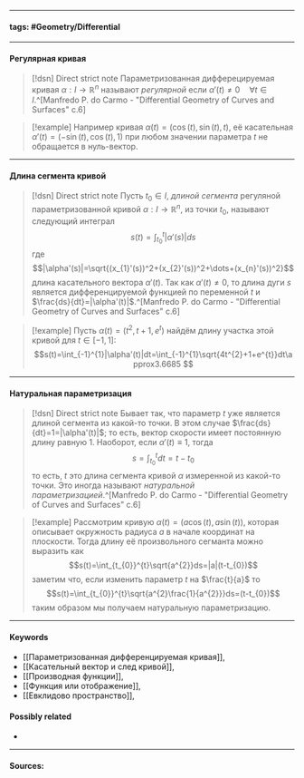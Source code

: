 ***
#### tags: #Geometry/Differential

***
#### Регулярная кривая
>[!dsn] Direct strict note
>Параметризованная дифферецируемая кривая $\alpha:I\rightarrow\mathbb{R}^n$ называют *регулярной* если $\alpha'(t)\ne0\quad\forall t\in I$.^[Manfredo P. do Carmo - "Differential Geometry of Curves and Surfaces" с.6]

>[!example] 
>Например кривая $\alpha(t)=(\cos(t),\sin(t),t)$, её касательная $\alpha'(t)=(-\sin(t),\cos(t),1)$ при любом значении параметра $t$ не обращается в нуль-вектор.
***
#### Длина сегмента кривой
>[!dsn] Direct strict note
>Пусть $t_{0}\in I$, *длиной сегмента* регуляной параметризованной кривой $\alpha:I\rightarrow\mathbb{R}^n$, из точки $t_{0}$, называют следующий интеграл $$s(t)=\int_{t_{0}}^{t}|\alpha'(s)|ds$$ где $$|\alpha'(s)|=\sqrt{(x_{1}'(s))^2+(x_{2}'(s))^2+\dots+(x_{n}'(s))^2}$$ длина касательного вектора $\alpha'(t)$. Так как $\alpha'(t)\ne0$, то длина дуги $s$ является дифференцируемой функцией по переменной $t$ и $\frac{ds}{dt}=|\alpha'(t)|$.^[Manfredo P. do Carmo - "Differential Geometry of Curves and Surfaces" с.6]

>[!example]
>Пусть $\alpha(t)=(t^{2},t+1,e^{t})$ найдём длину участка этой кривой для $t\in[-1,1]$: $$s(t)=\int_{-1}^{1}|\alpha'(t)|dt=\int_{-1}^{1}\sqrt{4t^{2}+1+e^{t}}dt\approx3.6685 $$
***
#### Натуральная параметризация
>[!dsn] Direct strict note
>Бывает так, что параметр $t$ уже является длиной сегмента из какой-то точки. В этом случае $\frac{ds}{dt}=1=|\alpha'(t)|$; то есть, вектор скорости имеет постоянную длину равную $1$. Наоборот, если $\alpha'(t)\equiv1$, тогда $$s=\int_{t_{0}}^{t}dt=t-t_{0}$$ то есть, $t$ это длина сегмента кривой $\alpha$ измеренной из какой-то точки. Это иногда называют *натуральной параметризацией*.^[Manfredo P. do Carmo - "Differential Geometry of Curves and Surfaces" с.6]

>[!example]
>Рассмотрим кривую $\alpha(t)=(a\cos(t),a\sin(t))$, которая описывает окружность радиуса $a$ в начале координат на плоскости. Тогда длину её произвольного сегманта можно выразить как $$s(t)=\int_{t_{0}}^{t}\sqrt{a^{2}}ds=|a|(t-t_{0})$$ заметим что, если изменить параметр $t$ на $\frac{t}{a}$ то $$s(t)=\int_{t_{0}}^{t}\sqrt{a^{2}\frac{1}{a^{2}}}ds=(t-t_{0})$$ таким образом мы получаем натуральную параметризацию.
***
#### Keywords
- [[Параметризованная дифференцируемая кривая]],
- [[Касательный вектор и след кривой]],
- [[Производная функции]],
- [[Функция или отображение]],
- [[Евклидово пространство]],
#### Possibly related
- 
***
#### Sources: